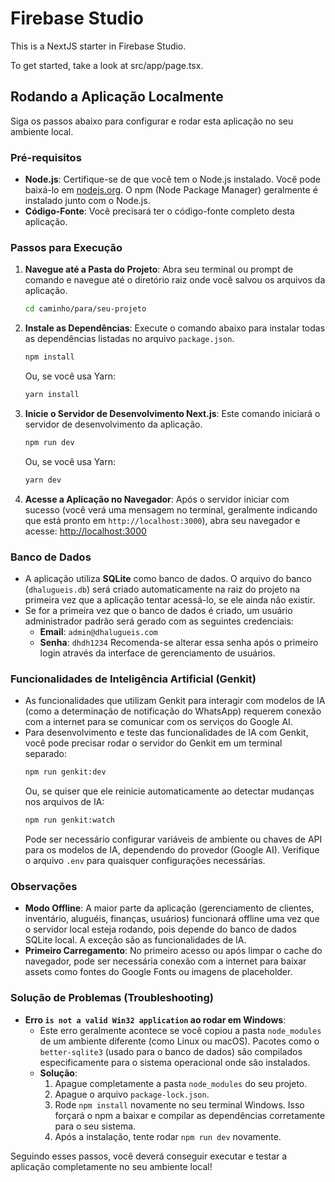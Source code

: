 # Firebase Studio

This is a NextJS starter in Firebase Studio.

To get started, take a look at src/app/page.tsx.

## Rodando a Aplicação Localmente

Siga os passos abaixo para configurar e rodar esta aplicação no seu ambiente local.

### Pré-requisitos

*   **Node.js**: Certifique-se de que você tem o Node.js instalado. Você pode baixá-lo em [nodejs.org](https://nodejs.org/). O npm (Node Package Manager) geralmente é instalado junto com o Node.js.
*   **Código-Fonte**: Você precisará ter o código-fonte completo desta aplicação.

### Passos para Execução

1.  **Navegue até a Pasta do Projeto**:
    Abra seu terminal ou prompt de comando e navegue até o diretório raiz onde você salvou os arquivos da aplicação.
    ```bash
    cd caminho/para/seu-projeto
    ```

2.  **Instale as Dependências**:
    Execute o comando abaixo para instalar todas as dependências listadas no arquivo `package.json`.
    ```bash
    npm install
    ```
    Ou, se você usa Yarn:
    ```bash
    yarn install
    ```

3.  **Inicie o Servidor de Desenvolvimento Next.js**:
    Este comando iniciará o servidor de desenvolvimento da aplicação.
    ```bash
    npm run dev
    ```
    Ou, se você usa Yarn:
    ```bash
    yarn dev
    ```

4.  **Acesse a Aplicação no Navegador**:
    Após o servidor iniciar com sucesso (você verá uma mensagem no terminal, geralmente indicando que está pronto em `http://localhost:3000`), abra seu navegador e acesse:
    [http://localhost:3000](http://localhost:3000)

### Banco de Dados

*   A aplicação utiliza **SQLite** como banco de dados. O arquivo do banco (`dhalugueis.db`) será criado automaticamente na raiz do projeto na primeira vez que a aplicação tentar acessá-lo, se ele ainda não existir.
*   Se for a primeira vez que o banco de dados é criado, um usuário administrador padrão será gerado com as seguintes credenciais:
    *   **Email**: `admin@dhalugueis.com`
    *   **Senha**: `dhdh1234`
    Recomenda-se alterar essa senha após o primeiro login através da interface de gerenciamento de usuários.

### Funcionalidades de Inteligência Artificial (Genkit)

*   As funcionalidades que utilizam Genkit para interagir com modelos de IA (como a determinação de notificação do WhatsApp) requerem conexão com a internet para se comunicar com os serviços do Google AI.
*   Para desenvolvimento e teste das funcionalidades de IA com Genkit, você pode precisar rodar o servidor do Genkit em um terminal separado:
    ```bash
    npm run genkit:dev
    ```
    Ou, se quiser que ele reinicie automaticamente ao detectar mudanças nos arquivos de IA:
    ```bash
    npm run genkit:watch
    ```
    Pode ser necessário configurar variáveis de ambiente ou chaves de API para os modelos de IA, dependendo do provedor (Google AI). Verifique o arquivo `.env` para quaisquer configurações necessárias.

### Observações

*   **Modo Offline**: A maior parte da aplicação (gerenciamento de clientes, inventário, aluguéis, finanças, usuários) funcionará offline uma vez que o servidor local esteja rodando, pois depende do banco de dados SQLite local. A exceção são as funcionalidades de IA.
*   **Primeiro Carregamento**: No primeiro acesso ou após limpar o cache do navegador, pode ser necessária conexão com a internet para baixar assets como fontes do Google Fonts ou imagens de placeholder.

### Solução de Problemas (Troubleshooting)

*   **Erro `is not a valid Win32 application` ao rodar em Windows**:
    *   Este erro geralmente acontece se você copiou a pasta `node_modules` de um ambiente diferente (como Linux ou macOS). Pacotes como o `better-sqlite3` (usado para o banco de dados) são compilados especificamente para o sistema operacional onde são instalados.
    *   **Solução**:
        1.  Apague completamente a pasta `node_modules` do seu projeto.
        2.  Apague o arquivo `package-lock.json`.
        3.  Rode `npm install` novamente no seu terminal Windows. Isso forçará o npm a baixar e compilar as dependências corretamente para o seu sistema.
        4.  Após a instalação, tente rodar `npm run dev` novamente.

Seguindo esses passos, você deverá conseguir executar e testar a aplicação completamente no seu ambiente local!
